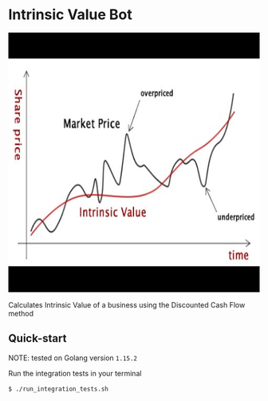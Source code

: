 # Intrinsic Value Bot

<img src="./images/IntrinsicValue_marketPrice.jpg" alt="KnowingTheUniverseIsKnowingYourself" width="940" height="520"/>

Calculates Intrinsic Value of a business using the Discounted Cash Flow method

## Quick-start

NOTE: tested on Golang version `1.15.2`

Run the integration tests in your terminal

```
$ ./run_integration_tests.sh
```
